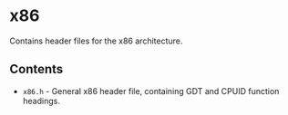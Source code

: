 # x86
Contains header files for the x86 architecture.

## Contents
- `x86.h` - General x86 header file, containing GDT and CPUID function headings.
